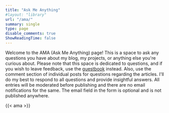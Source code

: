 ```yaml
---
title: "Ask Me Anything"
#layout: "library"
url: "/ama/"
summary: single
type: page
disable_comments: true
ShowReadingTime: false
---
```

Welcome to the AMA (Ask Me Anything) page! This is a space to ask any questions you have about my blog, my projects, or anything else you're curious about. Please note that this space is dedicated to questions, and if you wish to leave feedback, use the [guestbook](/guestbook) instead. Also, use the comment section of individual posts for questions regarding the articles. I'll do my best to respond to all questions and provide insightful answers. All entries will be moderated before publishing and there are no email notifications for the same. The email field in the form is optional and is not published anywhere.



{{< ama >}}


